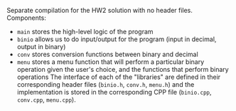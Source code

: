 Separate compilation for the HW2 solution with no header files.
Components:
- `main` stores the high-level logic of the program
- `binio` allows us to do input/output for the program (input in decimal, 
    output in binary)
- `conv` stores conversion functions between binary and decimal
- `menu` stores a menu function that will perform a particular binary 
    operation given the user's choice, and the functions that perform 
    binary operations
The interface of each of the "libraries" are defined in their 
corresponding header files (`binio.h`, `conv.h`, `menu.h`) and the
implementation is stored in the corresponding CPP file (`binio.cpp`, 
`conv.cpp`, `menu.cpp`).